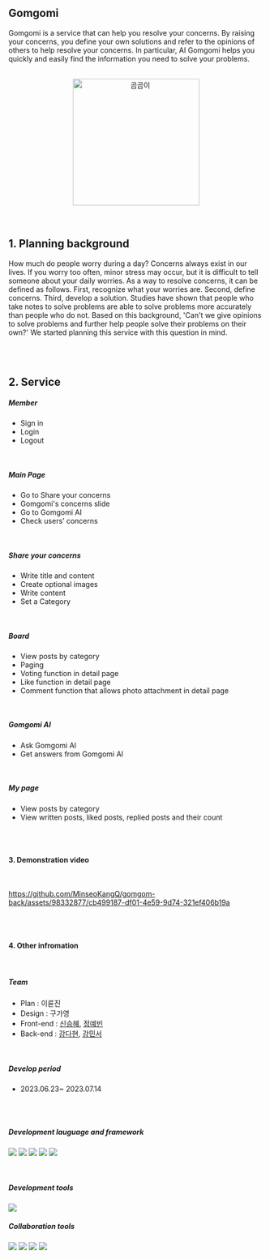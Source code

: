 ## Gomgomi

 Gomgomi is a service that can help you resolve your concerns. By raising your concerns, you define your own solutions and refer to the opinions of others to help resolve your concerns. In particular, AI Gomgomi helps you quickly and easily find the information you need to solve your problems.

<br>

<div align="center">
 <img width="250" alt="곰곰이" src="https://github.com/MinseoKangQ/gomgom-back/assets/98332877/24cbc501-cc4a-4d1f-a4fd-f0b8b38127ca">
</div>

<br>
<br>

## 1. Planning background

 How much do people worry during a day? Concerns always exist in our lives. If you worry too often, minor stress may occur, but it is difficult to tell someone about your daily worries. As a way to resolve concerns, it can be defined as follows. First, recognize what your worries are. Second, define concerns. Third, develop a solution. Studies have shown that people who take notes to solve problems are able to solve problems more accurately than people who do not. Based on this background, 'Can't we give opinions to solve problems and further help people solve their problems on their own?' We started planning this service with this question in mind.

<br>
<br>

## 2. Service

<h5>Member</h5>

- Sign in
- Login
- Logout

<br>

<h5>Main Page</h5>

- Go to Share your concerns
- Gomgomi's concerns slide
- Go to Gomgomi AI
- Check users’ concerns

<br>


<h5>Share your concerns</h5>

- Write title and content
- Create optional images
- Write content
- Set a Category

<br>

<h5>Board</h5>

- View posts by category
- Paging
- Voting function in detail page
- Like function in detail page
- Comment function that allows photo attachment in detail page

<br>

<h5>Gomgomi AI</h5>

- Ask Gomgomi AI
- Get answers from Gomgomi AI

<br>

<h5>My page</h5>

- View posts by category
- View written posts, liked posts, replied posts and their count

<br>
<br>

<h4>3. Demonstration video</h4>

<br>

https://github.com/MinseoKangQ/gomgom-back/assets/98332877/cb499187-df01-4e59-9d74-321ef406b19a

<br>
<br>

<h4>4. Other infromation</h4>

<br>

<h5>Team</h5>

- Plan : 이륜진
- Design : 구가영
- Front-end : <a href="https://github.com/drimh">신승혜</a>, <a href="https://github.com/benniejung">정예빈</a>
- Back-end : <a href="https://github.com/hyeonda02">강다현</a>, <a href="https://github.com/MinseoKangQ">강민서</a>

<br>

<h5>Develop period</h5>

- 2023.06.23~ 2023.07.14

<br>
<br>

<h5>Development lauguage and framework</h5>

<img src="https://img.shields.io/badge/HTML5-E34F26?style=for-the-badge&logo=HTML5&logoColor=white"/> <img src="https://img.shields.io/badge/CSS3-1572B6?style=for-the-badge&logo=CSS3&logoColor=white"/> <img src="https://img.shields.io/badge/JavaScript-F7DF1E?style=for-the-badge&logo=JavaScript&logoColor=white"/>
<img src="https://img.shields.io/badge/Python-3766AB?style=for-the-badge&logo=Python&logoColor=white"/> <img src="https://img.shields.io/badge/Django-092E20?style=for-the-badge&logo=Django&logoColor=white)"/>

<br>

<h5>Development tools</h5>

<img src="https://img.shields.io/badge/Visual Studio Code-007ACC?style=for-the-badge&logo=Visual Studio Code&logoColor=white"/>

<br>

<h5>Collaboration tools</h5>

<img src="https://img.shields.io/badge/Figma-F24E1E?style=for-the-badge&logo=Figma&logoColor=white"/> <img src="https://img.shields.io/badge/Discord-5865F2?style=for-the-badge&logo=Discord&logoColor=white"/> <img src="https://img.shields.io/badge/Notion-black?style=for-the-badge&logo=Notion&logoColor=white"/> <img src="https://img.shields.io/badge/Github-black?style=for-the-badge&logo=Github&logoColor=white"/>
